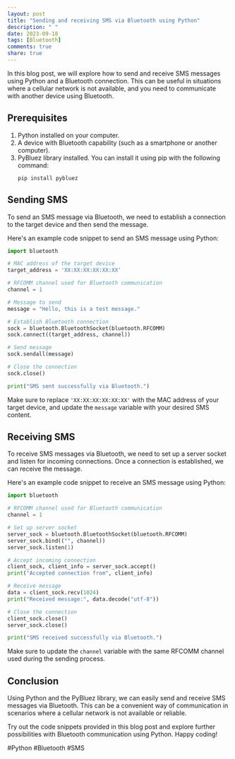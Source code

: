 ```yaml
---
layout: post
title: "Sending and receiving SMS via Bluetooth using Python"
description: " "
date: 2023-09-18
tags: [Bluetooth]
comments: true
share: true
---
```


In this blog post, we will explore how to send and receive SMS messages using Python and a Bluetooth connection. This can be useful in situations where a cellular network is not available, and you need to communicate with another device using Bluetooth.

## Prerequisites

1. Python installed on your computer.
2. A device with Bluetooth capability (such as a smartphone or another computer).
3. PyBluez library installed. You can install it using pip with the following command:
   ```
   pip install pybluez
   ```

## Sending SMS

To send an SMS message via Bluetooth, we need to establish a connection to the target device and then send the message.

Here's an example code snippet to send an SMS message using Python:

```python
import bluetooth

# MAC address of the target device
target_address = 'XX:XX:XX:XX:XX:XX'

# RFCOMM channel used for Bluetooth communication
channel = 1

# Message to send
message = "Hello, this is a test message."

# Establish Bluetooth connection
sock = bluetooth.BluetoothSocket(bluetooth.RFCOMM)
sock.connect((target_address, channel))

# Send message
sock.sendall(message)

# Close the connection
sock.close()

print("SMS sent successfully via Bluetooth.")
```

Make sure to replace `'XX:XX:XX:XX:XX:XX'` with the MAC address of your target device, and update the `message` variable with your desired SMS content.

## Receiving SMS

To receive SMS messages via Bluetooth, we need to set up a server socket and listen for incoming connections. Once a connection is established, we can receive the message.

Here's an example code snippet to receive an SMS message using Python:

```python
import bluetooth

# RFCOMM channel used for Bluetooth communication
channel = 1

# Set up server socket
server_sock = bluetooth.BluetoothSocket(bluetooth.RFCOMM)
server_sock.bind(("", channel))
server_sock.listen(1)

# Accept incoming connection
client_sock, client_info = server_sock.accept()
print("Accepted connection from", client_info)

# Receive message
data = client_sock.recv(1024)
print("Received message:", data.decode("utf-8"))

# Close the connection
client_sock.close()
server_sock.close()

print("SMS received successfully via Bluetooth.")
```

Make sure to update the `channel` variable with the same RFCOMM channel used during the sending process.

## Conclusion

Using Python and the PyBluez library, we can easily send and receive SMS messages via Bluetooth. This can be a convenient way of communication in scenarios where a cellular network is not available or reliable.

Try out the code snippets provided in this blog post and explore further possibilities with Bluetooth communication using Python. Happy coding!

\#Python #Bluetooth #SMS